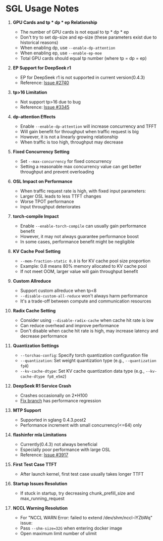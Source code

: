 # SGL Usage Notes

1. **GPU Cards and tp * dp * ep Relationship**
   - The number of GPU cards is not equal to tp * dp * ep
   - Don't try to set dp-size and ep-size (these parameters exist due to historical reasons)
   - When enabling dp, use `--enable-dp-attention`
   - When enabling ep, use `--enable-ep-moe`
   - Total GPU cards should equal tp number (where tp = dp = ep)

2. **EP Support for DeepSeek r1**
   - EP for DeepSeek r1 is not supported in current version(0.4.3)
   - Reference: [Issue #2740](https://github.com/sgl-project/sglang/issues/2740)

3. **tp>16 Limitation**
   - Not support tp>16 due to bug
   - Reference: [Issue #3345](https://github.com/sgl-project/sglang/issues/3345)

4. **dp-attention Effects**
   - Enable `--enable-dp-attention` will increase concurrency and TFFT
   - Will gain benefit for throughput when traffic request is big
   - However, it is not a linearly growing relationship
   - When traffic is too high, throughput may decrease

5. **Fixed Concurrency Setting**
   - Set `--max-concurrency` for fixed concurrency
   - Setting a reasonable max concurrency value can get better throughput and prevent overloading

6. **OSL Impact on Performance**
   - When traffic request rate is high, with fixed input parameters:
   - Larger OSL leads to less TTFT changes
   - Worse TPOT performance
   - Input throughput deteriorates

7. **torch-compile Impact**
   - Enable `--enable-torch-compile` can usually gain performance benefit
   - However, it may not always guarantee performance boost
   - In some cases, performance benefit might be negligible

8. **KV Cache Pool Setting**
   - `--mem-fraction-static 0.8` is for KV cache pool size proportion
   - Example: 0.8 means 80% memory allocated to KV cache pool
   - If not meet OOM, larger value will gain throughput benefit

9. **Custom Allreduce**
   - Support custom allreduce when tp<8
   - `--disable-custom-all-reduce` won't always harm performance
   - It's a trade-off between compute and communication resources

10. **Radix Cache Setting**
    - Consider using `--disable-radix-cache` when cache hit rate is low
    - Can reduce overhead and improve performance
    - Don't disable when cache hit rate is high, may increase latency and decrease performance

11. **Quantization Settings**
    - `--torchao-config`: Specify torch quantization configuration file
    - `--quantization`: Set weight quantization type (e.g., `--quantization fp8`)
    - `--kv-cache-dtype`: Set KV cache quantization data type (e.g., `--kv-cache-dtype fp8_e5m2`)

12. **DeepSeek R1 Service Crash**
    - Crashes occasionally on 2*H100
    - [Fix branch](https://github.com/nvcastet/sglang/tree/fix_all_gather_cuda_graph) has performance regression

13. **MTP Support**
    - Supported in sglang 0.4.3.post2
    - Performance increment with small concurrency(<=64) only

14. **flashinfer mla Limitations**
    - Currently(0.4.3) not always beneficial
    - Especially poor performance with large OSL
    - Reference: [Issue #3917](https://github.com/sgl-project/sglang/issues/3917)

15. **First Test Case TTFT**
    - After launch kernel, first test case usually takes longer TTFT

16. **Startup Issues Resolution**
    - If stuck in startup, try decreasing chunk_prefill_size and max_running_request

17. **NCCL Warning Resolution**
    - For "NCCL WARN Error: failed to extend /dev/shm/nccl-iYZbWq" issue:
    - Pass `--shm-size=32G` when entering docker image
    - Open maximum limit number of ulimit
